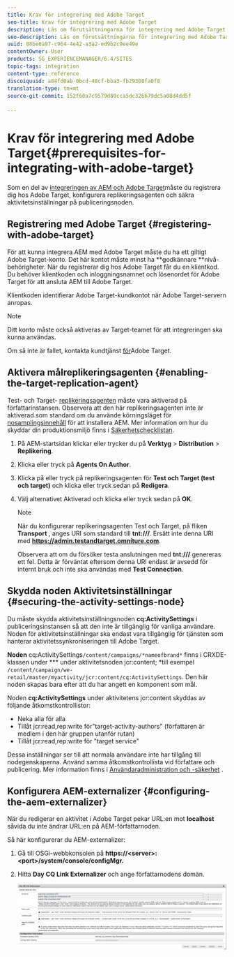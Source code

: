 ```yaml
---
title: Krav för integrering med Adobe Target
seo-title: Krav för integrering med Adobe Target
description: Läs om förutsättningarna för integrering med Adobe Target.
seo-description: Läs om förutsättningarna för integrering med Adobe Target.
uuid: 88be6a97-c964-4e42-a3a2-ed9b2c9ee49e
contentOwner: User
products: SG_EXPERIENCEMANAGER/6.4/SITES
topic-tags: integration
content-type: reference
discoiquuid: a84fd0ab-0bcd-48cf-bba3-fb29308fa0f8
translation-type: tm+mt
source-git-commit: 152f60a7c9579d89cca5dc326679dc5a08d4dd5f

---
```



# Krav för integrering med Adobe Target{#prerequisites-for-integrating-with-adobe-target}

Som en del av [integreringen av AEM och Adobe Target](/help/sites-administering/target.md)måste du registrera dig hos Adobe Target, konfigurera replikeringsagenten och säkra aktivitetsinställningar på publiceringsnoden.

## Registrering med Adobe Target {#registering-with-adobe-target}

För att kunna integrera AEM med Adobe Target måste du ha ett giltigt Adobe Target-konto. Det här kontot måste minst ha **godkännare **nivå-behörigheter. När du registrerar dig hos Adobe Target får du en klientkod. Du behöver klientkoden och inloggningsnamnet och lösenordet för Adobe Target för att ansluta AEM till Adobe Target.

Klientkoden identifierar Adobe Target-kundkontot när Adobe Target-servern anropas.

>[!NOTE]
>
>Ditt konto måste också aktiveras av Target-teamet för att integreringen ska kunna användas.
>
>
>Om så inte är fallet, kontakta kundtjänst [för](https://marketing.adobe.com/resources/help/en_US/target/target/r_problem.html)Adobe Target.

## Aktivera målreplikeringsagenten {#enabling-the-target-replication-agent}

Test- och Target- [replikeringsagenten](/help/sites-deploying/replication.md) måste vara aktiverad på författarinstansen. Observera att den här replikeringsagenten inte är aktiverad som standard om du använde körningsläget för [nosamplingsinnehåll](/help/sites-deploying/configure-runmodes.md#using-samplecontent-and-nosamplecontent) för att installera AEM. Mer information om hur du skyddar din produktionsmiljö finns i [Säkerhetschecklistan](/help/sites-administering/security-checklist.md).

1. På AEM-startsidan klickar eller trycker du på **Verktyg** > **Distribution** > **Replikering**.
1. Klicka eller tryck på **Agents On Author**.
1. Klicka på eller tryck på replikeringsagenten för **Test och Target (test och target)** och klicka eller tryck sedan på **Redigera**.
1. Välj alternativet Aktiverad och klicka eller tryck sedan på **OK**.

   >[!NOTE]
   >
   >När du konfigurerar replikeringsagenten Test och Target, på fliken **Transport** , anges URI som standard till **tnt:///**. Ersätt inte denna URI med **https://admin.testandtarget.omniture.com**.
   >
   >Observera att om du försöker testa anslutningen med **tnt:///** genereras ett fel. Detta är förväntat eftersom denna URI endast är avsedd för internt bruk och inte ska användas med **Test Connection**.

## Skydda noden Aktivitetsinställningar {#securing-the-activity-settings-node}

Du måste skydda aktivitetsinställningsnoden **cq:ActivitySettings** i publiceringsinstansen så att den inte är tillgänglig för vanliga användare. Noden för aktivitetsinställningar ska endast vara tillgänglig för tjänsten som hanterar aktivitetssynkroniseringen till Adobe Target.

**Noden** cq:ActivitySettings`/content/campaigns/*nameofbrand*` finns i CRXDE-klassen under *** under aktivitetsnoden jcr:content; *till exempel `/content/campaign/we-retail/master/myactivity/jcr:content/cq:ActivitySettings`. Den här noden skapas bara efter att du har angett en komponent som mål.

Noden **cq:ActivitySettings** under aktivitetens jcr:content skyddas av följande åtkomstkontrollistor:

* Neka alla för alla
* Tillåt jcr:read,rep:write för&quot;target-activity-authors&quot; (författaren är medlem i den här gruppen utanför rutan)
* Tillåt jcr:read,rep:write för &quot;target service&quot;

Dessa inställningar ser till att normala användare inte har tillgång till nodegenskaperna. Använd samma åtkomstkontrollista vid författare och publicering. Mer information finns i [Användaradministration och -säkerhet](/help/sites-administering/security.md) .

## Konfigurera AEM-externalizer {#configuring-the-aem-externalizer}

När du redigerar en aktivitet i Adobe Target pekar URL:en mot **localhost** såvida du inte ändrar URL:en på AEM-författarnoden.

Så här konfigurerar du AEM-externalizer:

1. Gå till OSGi-webbkonsolen på **https://&lt;server>:&lt;port>/system/console/configMgr.**
1. Hitta **Day CQ Link Externalizer** och ange författarnodens domän.

   ![chlimage_1-120](assets/chlimage_1-120.png)


